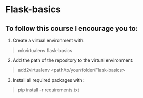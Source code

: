 # Flask-basics

## To follow this course I encourage you to:

1. Create a virtual environment with:
> mkvirtualenv flask-basics
2. Add the path of the repository to the virtual environment:
> add2virtualenv <path/to/your/folder/Flask-basics>
3. Install all required packages with:
> pip install -r requirements.txt